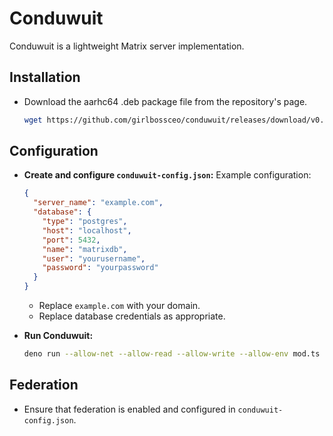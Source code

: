 # Conduwuit

Conduwuit is a lightweight Matrix server implementation.

## Installation

- Download the aarhc64 .deb package file from the repository's page.

    ```sh
    wget https://github.com/girlbossceo/conduwuit/releases/download/v0.4.6/aarch64-unknown-linux-musl.deb
    ```

## Configuration

- **Create and configure `conduwuit-config.json`:**
   Example configuration:
    ```json
    {
      "server_name": "example.com",
      "database": {
        "type": "postgres",
        "host": "localhost",
        "port": 5432,
        "name": "matrixdb",
        "user": "yourusername",
        "password": "yourpassword"
      }
    }
    ```
    - Replace `example.com` with your domain.
    - Replace database credentials as appropriate.

- **Run Conduwuit:**
    ```sh
    deno run --allow-net --allow-read --allow-write --allow-env mod.ts
    ```

## Federation

- Ensure that federation is enabled and configured in `conduwuit-config.json`.
